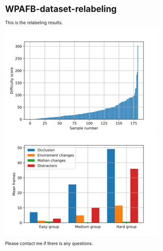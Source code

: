 # WPAFB-dataset-relabeling

This is the relabeling results. 

![image](https://github.com/caiya55/WPAFB-dataset-relabeling/blob/master/fig1.png)
![image](https://github.com/caiya55/WPAFB-dataset-relabeling/blob/master/fig2.png)

Please contact me if there is any questions.
